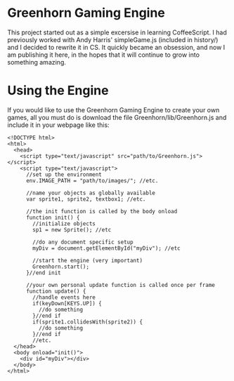 Greenhorn Gaming Engine
=======================

This project started out as a simple excersise in learning CoffeeScript.
I had previously worked with Andy Harris' simpleGame.js (included in history/)
and I decided to rewrite it in CS. It quickly became an obsession, and now I am
publishing it here, in the hopes that it will continue to grow into something amazing.

Using the Engine
================

If you would like to use the Greenhorn Gaming Engine to create your own games, all you must do
is download the file Greenhorn/lib/Greenhorn.js and include it in your webpage like this:
```
<!DOCTYPE html>
<html>
  <head>
    <script type="text/javascript" src="path/to/Greenhorn.js"></script>
    <script type="text/javascript">
      //set up the environment
      env.IMAGE_PATH = "path/to/images/"; //etc.
      
      //name your objects as globally available
      var sprite1, sprite2, textbox1; //etc.
      
      //the init function is called by the body onload
      function init() {
        //initialize objects
        sp1 = new Sprite(); //etc
        
        //do any document specific setup
        myDiv = document.getElementById("myDiv"); //etc
        
        //start the engine (very important)
        Greenhorn.start();
      }//end init
      
      //your own personal update function is called once per frame
      function update() {
        //handle events here
        if(keyDown[KEYS.UP]) {
          //do something
        }//end if
        if(sprite1.collidesWith(sprite2)) {
          //do something
        }//end if
        //etc.
  </head>
  <body onload="init()">
    <div id="myDiv"></div>
  </body>
</html>
```
